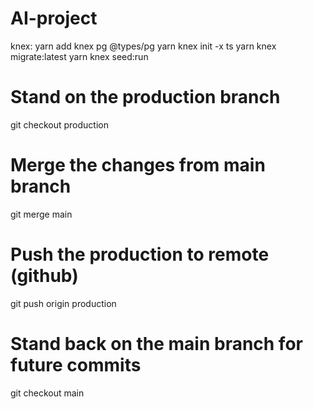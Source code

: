 # AI-project

knex:
yarn add knex  pg @types/pg
yarn knex init -x ts
yarn knex migrate:latest
yarn knex seed:run 

# Stand on the production branch
git checkout production

# Merge the changes from main branch
git merge main

# Push the production to remote (github)
git push origin production

# Stand back on the main branch for future commits
git checkout main